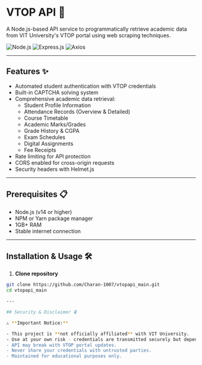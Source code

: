 # VTOP API 🚀

A Node.js-based API service to programmatically retrieve academic data from VIT University's VTOP portal using web scraping techniques.

![Node.js](https://img.shields.io/badge/Node.js-339933?style=for-the-badge&logo=nodedotjs&logoColor=white)
![Express.js](https://img.shields.io/badge/Express.js-000000?style=for-the-badge&logo=express&logoColor=white)
![Axios](https://img.shields.io/badge/Axios-5A29E4?style=for-the-badge&logo=axios&logoColor=white)

---

## Features ✨

- Automated student authentication with VTOP credentials
- Built-in CAPTCHA solving system
- Comprehensive academic data retrieval:
  - Student Profile Information
  - Attendance Records (Overview & Detailed)
  - Course Timetable
  - Academic Marks/Grades
  - Grade History & CGPA
  - Exam Schedules
  - Digital Assignments
  - Fee Receipts
- Rate limiting for API protection
- CORS enabled for cross-origin requests
- Security headers with Helmet.js

---

## Prerequisites 📋

- Node.js (v14 or higher)
- NPM or Yarn package manager
- 1GB+ RAM
- Stable internet connection

---

## Installation & Usage 🛠️

1. **Clone repository**

```bash
git clone https://github.com/Charan-1007/vtopapi_main.git
cd vtopapi_main

---

## Security & Disclaimer 🔒

⚠️ **Important Notice:**

- This project is **not officially affiliated** with VIT University.
- Use at your own risk - credentials are transmitted securely but depend on VTOP's security.
- API may break with VTOP portal updates.
- Never share your credentials with untrusted parties.
- Maintained for educational purposes only.
```
